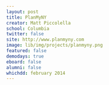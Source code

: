 ```yaml
---
layout: post
title: PlanMyNY
creator: Matt Piccolella
school: Columbia
twitter: false
site: http://www.planmyny.com
image: lib/img/projects/planmyny.png
featured: false
demodays: true
eboard: false
alumni: false
whichdd: february 2014
---
```


